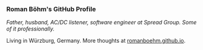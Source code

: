 ### Roman Böhm's GitHub Profile

_Father, husband, AC/DC listener, software engineer at Spread Group. Some of it professionally._

Living in Würzburg, Germany. More thoughts at [romanboehm.github.io](https://romanboehm.github.io).

